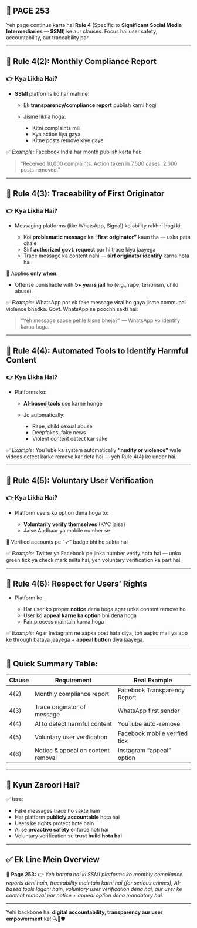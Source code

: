 ## 📄 **PAGE 253**

Yeh page continue karta hai **Rule 4** (Specific to **Significant Social Media Intermediaries — SSMI**) ke aur clauses.
Focus hai user safety, accountability, aur traceability par.

---

## 🔹 **Rule 4(2): Monthly Compliance Report**

### 👉 Kya Likha Hai?

* **SSMI** platforms ko har mahine:

  * Ek **transparency/compliance report** publish karni hogi
  * Jisme likha hoga:

    * Kitni complaints mili
    * Kya action liya gaya
    * Kitne posts remove kiye gaye

✅ *Example:*
Facebook India har month publish karta hai:

> “Received 10,000 complaints. Action taken in 7,500 cases. 2,000 posts removed.”

---

## 🔹 Rule 4(3): Traceability of First Originator

### 👉 Kya Likha Hai?

* Messaging platforms (like WhatsApp, Signal) ko ability rakhni hogi ki:

  * Koi **problematic message ka “first originator”** kaun tha — uska pata chale
  * Sirf **authorized govt. request** par hi trace kiya jaayega
  * Trace message ka content nahi — **sirf originator identify** karna hota hai

📌 Applies **only when**:

* Offense punishable with **5+ years jail** ho (e.g., rape, terrorism, child abuse)

✅ *Example:*
WhatsApp par ek fake message viral ho gaya jisme communal violence bhadka. Govt. WhatsApp se poochh sakti hai:

> “Yeh message sabse pehle kisne bheja?” — WhatsApp ko identify karna hoga.

---

## 🔹 Rule 4(4): Automated Tools to Identify Harmful Content

### 👉 Kya Likha Hai?

* Platforms ko:

  * **AI-based tools** use karne honge
  * Jo automatically:

    * Rape, child sexual abuse
    * Deepfakes, fake news
    * Violent content detect kar sake

✅ *Example:*
YouTube ka system automatically **“nudity or violence”** wale videos detect karke remove kar deta hai — yeh Rule 4(4) ke under hai.

---

## 🔹 Rule 4(5): Voluntary User Verification

### 👉 Kya Likha Hai?

* Platform users ko option dena hoga to:

  * **Voluntarily verify themselves** (KYC jaisa)
  * Jaise Aadhaar ya mobile number se

📌 Verified accounts pe “✓” badge bhi ho sakta hai

✅ *Example:*
Twitter ya Facebook pe jinka number verify hota hai — unko green tick ya check mark milta hai, yeh voluntary verification ka part hai.

---

## 🔹 Rule 4(6): Respect for Users' Rights

* Platform ko:

  * Har user ko proper **notice** dena hoga agar unka content remove ho
  * User ko **appeal karne ka option** bhi dena hoga
  * Fair process maintain karna hoga

✅ *Example:*
Agar Instagram ne aapka post hata diya, toh aapko mail ya app ke through bataya jaayega + **appeal button** diya jaayega.

---

## 🧩 **Quick Summary Table:**

| Clause | Requirement                        | Real Example                  |
| ------ | ---------------------------------- | ----------------------------- |
| 4(2)   | Monthly compliance report          | Facebook Transparency Report  |
| 4(3)   | Trace originator of message        | WhatsApp first sender         |
| 4(4)   | AI to detect harmful content       | YouTube auto-remove           |
| 4(5)   | Voluntary user verification        | Facebook mobile verified tick |
| 4(6)   | Notice & appeal on content removal | Instagram “appeal” option     |

---

## 🔹 **Kyun Zaroori Hai?**

✅ Isse:

* Fake messages trace ho sakte hain
* Har platform **publicly accountable** hota hai
* Users ke rights protect hote hain
* AI se **proactive safety** enforce hoti hai
* Voluntary verification se **trust build hota hai**

---

## ✅ **Ek Line Mein Overview**

📌 **Page 253:**
👉 *Yeh batata hai ki SSMI platforms ko monthly compliance reports deni hain, traceability maintain karni hai (for serious crimes), AI-based tools lagani hain, voluntary user verification dena hai, aur user ke content removal par notice + appeal option dena mandatory hai.*

---

Yehi backbone hai **digital accountability, transparency aur user empowerment** ka! 🔍📲🛡️
